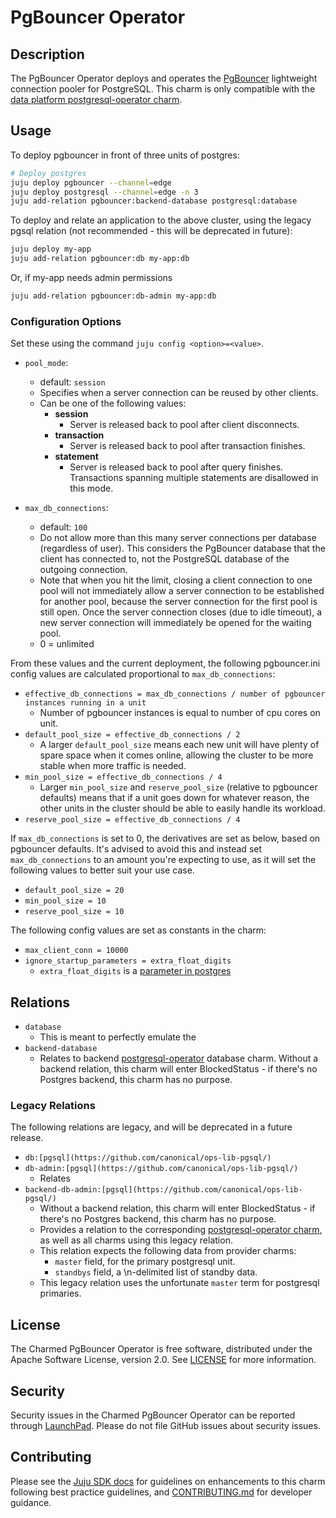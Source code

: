 # PgBouncer Operator

## Description

The PgBouncer Operator deploys and operates the [PgBouncer](https://www.pgbouncer.org) lightweight connection pooler for PostgreSQL. This charm is only compatible with the [data platform postgresql-operator charm](https://github.com/canonical/postgresql-operator).

## Usage

To deploy pgbouncer in front of three units of postgres:

```bash
# Deploy postgres
juju deploy pgbouncer --channel=edge
juju deploy postgresql --channel=edge -n 3
juju add-relation pgbouncer:backend-database postgresql:database
```

To deploy and relate an application to the above cluster, using the legacy pgsql relation (not recommended - this will be deprecated in future):

```bash
juju deploy my-app
juju add-relation pgbouncer:db my-app:db
```

Or, if my-app needs admin permissions

```bash
juju add-relation pgbouncer:db-admin my-app:db
```

### Configuration Options

Set these using the command `juju config <option>=<value>`.

- `pool_mode`:
  - default: `session`
  - Specifies when a server connection can be reused by other clients.
  - Can be one of the following values:
    - **session**
      - Server is released back to pool after client disconnects.
    - **transaction**
      - Server is released back to pool after transaction finishes.
    - **statement**
      - Server is released back to pool after query finishes. Transactions spanning multiple statements are disallowed in this mode.

- `max_db_connections`:
  - default: `100`
  - Do not allow more than this many server connections per database (regardless of user). This considers the PgBouncer database that the client has connected to, not the PostgreSQL database of the outgoing connection.
  - Note that when you hit the limit, closing a client connection to one pool will not immediately allow a server connection to be established for another pool, because the server connection for the first pool is still open. Once the server connection closes (due to idle timeout), a new server connection will immediately be opened for the waiting pool.
  - 0 = unlimited

From these values and the current deployment, the following pgbouncer.ini config values are calculated proportional to `max_db_connections`:

- `effective_db_connections = max_db_connections / number of pgbouncer instances running in a unit`
  - Number of pgbouncer instances is equal to number of cpu cores on unit.
- `default_pool_size = effective_db_connections / 2`
  - A larger `default_pool_size` means each new unit will have plenty of spare space when it comes online, allowing the cluster to be more stable when more traffic is needed.
- `min_pool_size = effective_db_connections / 4`
  - Larger `min_pool_size` and `reserve_pool_size` (relative to pgbouncer defaults) means that if a unit goes down for whatever reason, the other units in the cluster should be able to easily handle its workload.
- `reserve_pool_size = effective_db_connections / 4`

If `max_db_connections` is set to 0, the derivatives are set as below, based on pgbouncer defaults. It's advised to avoid this and instead set `max_db_connections` to an amount you're expecting to use, as it will set the following values to better suit your use case.

- `default_pool_size = 20`
- `min_pool_size = 10`
- `reserve_pool_size = 10`

The following config values are set as constants in the charm:

- `max_client_conn = 10000`
- `ignore_startup_parameters = extra_float_digits`
  - `extra_float_digits` is a [parameter in postgres](https://postgresqlco.nf/doc/en/param/extra_float_digits/)

## Relations

- `database`
  - This is meant to perfectly emulate the
- `backend-database`
  - Relates to backend [postgresql-operator](https://github.com/canonical/postgresql-operator) database charm. Without a backend relation, this charm will enter BlockedStatus - if there's no Postgres backend, this charm has no purpose.

### Legacy Relations

The following relations are legacy, and will be deprecated in a future release.

- `db:[pgsql](https://github.com/canonical/ops-lib-pgsql/)`
- `db-admin:[pgsql](https://github.com/canonical/ops-lib-pgsql/)`
  - Relates
- `backend-db-admin:[pgsql](https://github.com/canonical/ops-lib-pgsql/)`
  - Without a backend relation, this charm will enter BlockedStatus - if there's no Postgres backend, this charm has no purpose.
  - Provides a relation to the corresponding [postgresql-operator charm](https://github.com/canonical/postgresql-operator), as well as all charms using this legacy relation.
  - This relation expects the following data from provider charms:
    - `master` field, for the primary postgresql unit.
    - `standbys` field, a \n-delimited list of standby data.
  - This legacy relation uses the unfortunate `master` term for postgresql primaries.

## License

The Charmed PgBouncer Operator is free software, distributed under the Apache Software License, version 2.0. See [LICENSE](https://github.com/canonical/pgbouncer-operator/blob/main/LICENSE) for more information.

## Security

Security issues in the Charmed PgBouncer Operator can be reported through [LaunchPad](https://wiki.ubuntu.com/DebuggingSecurity#How%20to%20File). Please do not file GitHub issues about security issues.

## Contributing

Please see the [Juju SDK docs](https://juju.is/docs/sdk) for guidelines
on enhancements to this charm following best practice guidelines, and
[CONTRIBUTING.md](https://github.com/canonical/pgbouncer-operator/CONTRIBUTING.md) for developer guidance.
